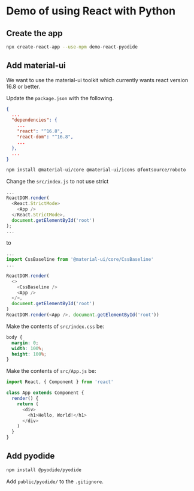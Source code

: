 # Demo of using React with Python

## Create the app

```bash
npx create-react-app --use-npm demo-react-pyodide
```

## Add material-ui

We want to use the material-ui toolkit which currently wants react version 16.8 or better.

Update the `package.json` with the following.

```json
{
  ...
  "dependencies": {
    ...
    "react": "^16.8",
    "react-dom": "^16.8",
    ...
  },
  ...
}
```


```bash
npm install @material-ui/core @material-ui/icons @fontsource/roboto
```

Change the `src/index.js` to not use strict


```javascript
...
ReactDOM.render(
  <React.StrictMode>
    <App />
  </React.StrictMode>,
  document.getElementById('root')
);
...
```

to

```javascript
...
import CssBaseline from '@material-ui/core/CssBaseline'
...

ReactDOM.render(
  <>
    <CssBaseline />
    <App />
  </>,
  document.getElementById('root')
)
ReactDOM.render(<App />, document.getElementById('root'))
```

Make the contents of `src/index.css` be:

```css
body {
  margin: 0;
  width: 100%;
  height: 100%;
}
```

Make the contents of `src/App.js` be:

```javascript
import React, { Component } from 'react'

class App extends Component {
  render() {
    return (
      <div>
        <h1>Hello, World!</h1>
      </div>
    )
  }
}
```

## Add pyodide

```bash
npm install @pyodide/pyodide
```

Add `public/pyodide/` to the `.gitignore`.
